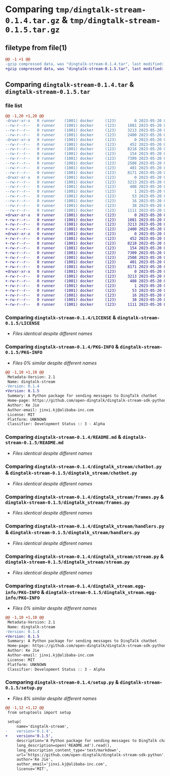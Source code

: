 # Comparing `tmp/dingtalk-stream-0.1.4.tar.gz` & `tmp/dingtalk-stream-0.1.5.tar.gz`

## filetype from file(1)

```diff
@@ -1 +1 @@
-gzip compressed data, was "dingtalk-stream-0.1.4.tar", last modified: Sat May 20 00:01:26 2023, max compression
+gzip compressed data, was "dingtalk-stream-0.1.5.tar", last modified: Sat May 20 00:14:16 2023, max compression
```

## Comparing `dingtalk-stream-0.1.4.tar` & `dingtalk-stream-0.1.5.tar`

### file list

```diff
@@ -1,20 +1,20 @@
-drwxr-xr-x   0 runner    (1001) docker     (123)        0 2023-05-20 00:01:26.322072 dingtalk-stream-0.1.4/
--rw-r--r--   0 runner    (1001) docker     (123)     1081 2023-05-20 00:01:25.000000 dingtalk-stream-0.1.4/LICENSE
--rw-r--r--   0 runner    (1001) docker     (123)     3213 2023-05-20 00:01:26.322072 dingtalk-stream-0.1.4/PKG-INFO
--rw-r--r--   0 runner    (1001) docker     (123)     2400 2023-05-20 00:01:25.000000 dingtalk-stream-0.1.4/README.md
-drwxr-xr-x   0 runner    (1001) docker     (123)        0 2023-05-20 00:01:26.322072 dingtalk-stream-0.1.4/dingtalk_stream/
--rw-r--r--   0 runner    (1001) docker     (123)      452 2023-05-20 00:01:25.000000 dingtalk-stream-0.1.4/dingtalk_stream/__init__.py
--rw-r--r--   0 runner    (1001) docker     (123)     8218 2023-05-20 00:01:25.000000 dingtalk-stream-0.1.4/dingtalk_stream/chatbot.py
--rw-r--r--   0 runner    (1001) docker     (123)      154 2023-05-20 00:01:25.000000 dingtalk-stream-0.1.4/dingtalk_stream/credential.py
--rw-r--r--   0 runner    (1001) docker     (123)     7309 2023-05-20 00:01:25.000000 dingtalk-stream-0.1.4/dingtalk_stream/frames.py
--rw-r--r--   0 runner    (1001) docker     (123)     2508 2023-05-20 00:01:25.000000 dingtalk-stream-0.1.4/dingtalk_stream/handlers.py
--rw-r--r--   0 runner    (1001) docker     (123)      401 2023-05-20 00:01:25.000000 dingtalk-stream-0.1.4/dingtalk_stream/log.py
--rw-r--r--   0 runner    (1001) docker     (123)     8171 2023-05-20 00:01:25.000000 dingtalk-stream-0.1.4/dingtalk_stream/stream.py
-drwxr-xr-x   0 runner    (1001) docker     (123)        0 2023-05-20 00:01:26.322072 dingtalk-stream-0.1.4/dingtalk_stream.egg-info/
--rw-r--r--   0 runner    (1001) docker     (123)     3213 2023-05-20 00:01:26.000000 dingtalk-stream-0.1.4/dingtalk_stream.egg-info/PKG-INFO
--rw-r--r--   0 runner    (1001) docker     (123)      408 2023-05-20 00:01:26.000000 dingtalk-stream-0.1.4/dingtalk_stream.egg-info/SOURCES.txt
--rw-r--r--   0 runner    (1001) docker     (123)        1 2023-05-20 00:01:26.000000 dingtalk-stream-0.1.4/dingtalk_stream.egg-info/dependency_links.txt
--rw-r--r--   0 runner    (1001) docker     (123)       53 2023-05-20 00:01:26.000000 dingtalk-stream-0.1.4/dingtalk_stream.egg-info/requires.txt
--rw-r--r--   0 runner    (1001) docker     (123)       16 2023-05-20 00:01:26.000000 dingtalk-stream-0.1.4/dingtalk_stream.egg-info/top_level.txt
--rw-r--r--   0 runner    (1001) docker     (123)       38 2023-05-20 00:01:26.322072 dingtalk-stream-0.1.4/setup.cfg
--rw-r--r--   0 runner    (1001) docker     (123)     1111 2023-05-20 00:01:25.000000 dingtalk-stream-0.1.4/setup.py
+drwxr-xr-x   0 runner    (1001) docker     (123)        0 2023-05-20 00:14:16.733832 dingtalk-stream-0.1.5/
+-rw-r--r--   0 runner    (1001) docker     (123)     1081 2023-05-20 00:14:14.000000 dingtalk-stream-0.1.5/LICENSE
+-rw-r--r--   0 runner    (1001) docker     (123)     3213 2023-05-20 00:14:16.733832 dingtalk-stream-0.1.5/PKG-INFO
+-rw-r--r--   0 runner    (1001) docker     (123)     2400 2023-05-20 00:14:14.000000 dingtalk-stream-0.1.5/README.md
+drwxr-xr-x   0 runner    (1001) docker     (123)        0 2023-05-20 00:14:16.733832 dingtalk-stream-0.1.5/dingtalk_stream/
+-rw-r--r--   0 runner    (1001) docker     (123)      452 2023-05-20 00:14:14.000000 dingtalk-stream-0.1.5/dingtalk_stream/__init__.py
+-rw-r--r--   0 runner    (1001) docker     (123)     8218 2023-05-20 00:14:14.000000 dingtalk-stream-0.1.5/dingtalk_stream/chatbot.py
+-rw-r--r--   0 runner    (1001) docker     (123)      154 2023-05-20 00:14:14.000000 dingtalk-stream-0.1.5/dingtalk_stream/credential.py
+-rw-r--r--   0 runner    (1001) docker     (123)     7309 2023-05-20 00:14:14.000000 dingtalk-stream-0.1.5/dingtalk_stream/frames.py
+-rw-r--r--   0 runner    (1001) docker     (123)     2508 2023-05-20 00:14:14.000000 dingtalk-stream-0.1.5/dingtalk_stream/handlers.py
+-rw-r--r--   0 runner    (1001) docker     (123)      401 2023-05-20 00:14:14.000000 dingtalk-stream-0.1.5/dingtalk_stream/log.py
+-rw-r--r--   0 runner    (1001) docker     (123)     8171 2023-05-20 00:14:14.000000 dingtalk-stream-0.1.5/dingtalk_stream/stream.py
+drwxr-xr-x   0 runner    (1001) docker     (123)        0 2023-05-20 00:14:16.733832 dingtalk-stream-0.1.5/dingtalk_stream.egg-info/
+-rw-r--r--   0 runner    (1001) docker     (123)     3213 2023-05-20 00:14:16.000000 dingtalk-stream-0.1.5/dingtalk_stream.egg-info/PKG-INFO
+-rw-r--r--   0 runner    (1001) docker     (123)      408 2023-05-20 00:14:16.000000 dingtalk-stream-0.1.5/dingtalk_stream.egg-info/SOURCES.txt
+-rw-r--r--   0 runner    (1001) docker     (123)        1 2023-05-20 00:14:16.000000 dingtalk-stream-0.1.5/dingtalk_stream.egg-info/dependency_links.txt
+-rw-r--r--   0 runner    (1001) docker     (123)       53 2023-05-20 00:14:16.000000 dingtalk-stream-0.1.5/dingtalk_stream.egg-info/requires.txt
+-rw-r--r--   0 runner    (1001) docker     (123)       16 2023-05-20 00:14:16.000000 dingtalk-stream-0.1.5/dingtalk_stream.egg-info/top_level.txt
+-rw-r--r--   0 runner    (1001) docker     (123)       38 2023-05-20 00:14:16.733832 dingtalk-stream-0.1.5/setup.cfg
+-rw-r--r--   0 runner    (1001) docker     (123)     1111 2023-05-20 00:14:14.000000 dingtalk-stream-0.1.5/setup.py
```

### Comparing `dingtalk-stream-0.1.4/LICENSE` & `dingtalk-stream-0.1.5/LICENSE`

 * *Files identical despite different names*

### Comparing `dingtalk-stream-0.1.4/PKG-INFO` & `dingtalk-stream-0.1.5/PKG-INFO`

 * *Files 0% similar despite different names*

```diff
@@ -1,10 +1,10 @@
 Metadata-Version: 2.1
 Name: dingtalk-stream
-Version: 0.1.4
+Version: 0.1.5
 Summary: A Python package for sending messages to DingTalk chatbot
 Home-page: https://github.com/open-dingtalk/dingtalk-stream-sdk-python
 Author: Ke Jie
 Author-email: jinxi.kj@alibaba-inc.com
 License: MIT
 Platform: UNKNOWN
 Classifier: Development Status :: 3 - Alpha
```

### Comparing `dingtalk-stream-0.1.4/README.md` & `dingtalk-stream-0.1.5/README.md`

 * *Files identical despite different names*

### Comparing `dingtalk-stream-0.1.4/dingtalk_stream/chatbot.py` & `dingtalk-stream-0.1.5/dingtalk_stream/chatbot.py`

 * *Files identical despite different names*

### Comparing `dingtalk-stream-0.1.4/dingtalk_stream/frames.py` & `dingtalk-stream-0.1.5/dingtalk_stream/frames.py`

 * *Files identical despite different names*

### Comparing `dingtalk-stream-0.1.4/dingtalk_stream/handlers.py` & `dingtalk-stream-0.1.5/dingtalk_stream/handlers.py`

 * *Files identical despite different names*

### Comparing `dingtalk-stream-0.1.4/dingtalk_stream/stream.py` & `dingtalk-stream-0.1.5/dingtalk_stream/stream.py`

 * *Files identical despite different names*

### Comparing `dingtalk-stream-0.1.4/dingtalk_stream.egg-info/PKG-INFO` & `dingtalk-stream-0.1.5/dingtalk_stream.egg-info/PKG-INFO`

 * *Files 0% similar despite different names*

```diff
@@ -1,10 +1,10 @@
 Metadata-Version: 2.1
 Name: dingtalk-stream
-Version: 0.1.4
+Version: 0.1.5
 Summary: A Python package for sending messages to DingTalk chatbot
 Home-page: https://github.com/open-dingtalk/dingtalk-stream-sdk-python
 Author: Ke Jie
 Author-email: jinxi.kj@alibaba-inc.com
 License: MIT
 Platform: UNKNOWN
 Classifier: Development Status :: 3 - Alpha
```

### Comparing `dingtalk-stream-0.1.4/setup.py` & `dingtalk-stream-0.1.5/setup.py`

 * *Files 8% similar despite different names*

```diff
@@ -1,12 +1,12 @@
 from setuptools import setup
 
 setup(
     name='dingtalk-stream',
-    version='0.1.4',
+    version='0.1.5',
     description='A Python package for sending messages to DingTalk chatbot',
     long_description=open('README.md').read(),
     long_description_content_type='text/markdown',
     url='https://github.com/open-dingtalk/dingtalk-stream-sdk-python',
     author='Ke Jie',
     author_email='jinxi.kj@alibaba-inc.com',
     license='MIT',
```

